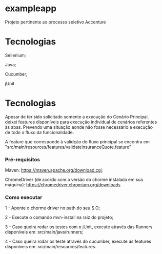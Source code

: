 # exampleapp
Projeto pertinente ao processo seletivo Accenture

# Tecnologias
Sellenium;

Java;

Cucumber;

jUnit

# Tecnologias

Apesar de ter sido solicitado somente a execução do Cenário Principal, deixei features disponíveis para execução individual de cenários referentes às abas. Prevendo uma situação aonde não fosse necessário a execução de todo o fluxo da funcionalidade.

A feature que corresponde à validção do fluxo principal se encontra em "src/main/resources/features/validateInsuranceQuote.feature"

### Pré-requisitos

Maven: https://maven.apache.org/download.cgi;

ChromeDriver (de acordo com a versão do chorme instalada em sua máquina): https://chromedriver.chromium.org/downloads

### Como executar
 1 - Aponte o chorme driver no path do seu S.O;
 
 2 - Execute o comando mvn-install na raiz do projeto;
 
 3 - Caso queira rodar os testes com o jUnit, execute através das Runners disponíveis em: src/main/java/runners;
 
 4 - Caso queira rodar os teste através do cucumber, execute as features disponíveis em: src/main/resources/features.
